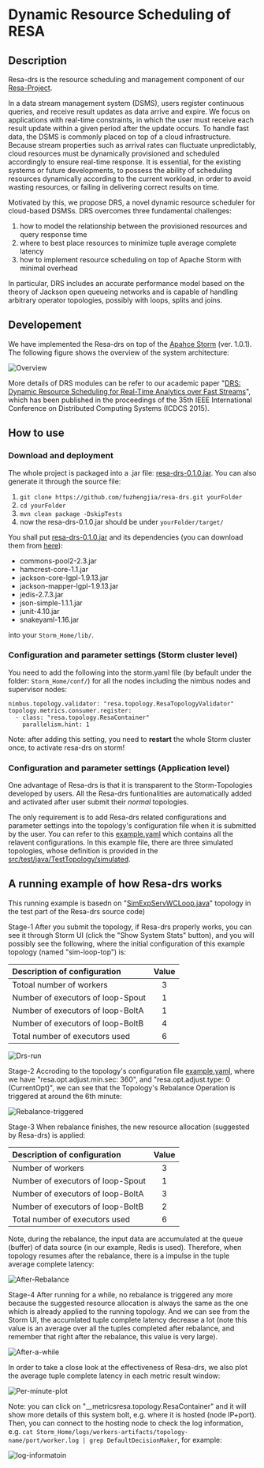 # Dynamic Resource Scheduling of RESA

## Description
Resa-drs is the resource scheduling and management component of our [Resa-Project](http://www.resa-project.com/).

In a data stream management system (DSMS), users register continuous queries, and receive result updates as data arrive and expire. We focus on applications with real-time constraints, in which the user must receive each result update within a given period after the update occurs. To handle fast data, the DSMS is commonly placed on top of a cloud infrastructure. Because stream properties such as arrival rates can fluctuate unpredictably, cloud resources must be dynamically provisioned and scheduled accordingly to ensure real-time response. It is essential, for the existing systems or future developments, to possess the ability of scheduling resources dynamically according to the current workload, in order to avoid wasting resources, or failing in delivering correct results on time. 

Motivated by this, we propose DRS, a novel dynamic resource scheduler for cloud-based DSMSs. DRS overcomes three fundamental challenges: 
 1. how to model the relationship between the provisioned resources and query response time 
 2. where to best place resources to minimize tuple average complete latency
 3. how to implement resource scheduling on top of Apache Storm with minimal overhead

In particular, DRS includes an accurate performance model based on the theory of Jackson open queueing networks and is capable of handling arbitrary operator topologies, possibly with loops, splits and joins. 

## Developement
We have implemented the Resa-drs on top of the [Apahce Storm](http://storm.apache.org/) (ver. 1.0.1). The following figure shows the overview of the system architecture:

![Overview](/images/drsOverview.jpg)

More details of DRS modules can be refer to our academic paper "[DRS: Dynamic Resource Scheduling for Real-Time Analytics over Fast Streams](http://ieeexplore.ieee.org/xpl/articleDetails.jsp?arnumber=7164927)", which has been published in the proceedings of the 35th IEEE International Conference on Distributed Computing Systems (ICDCS 2015).

## How to use
### Download and deployment
The whole project is packaged into a .jar file: [resa-drs-0.1.0.jar](/downloads/resa-drs-0.1.0.jar). You can also generate it through the source file:
 1. ```git clone https://github.com/fuzhengjia/resa-drs.git yourFolder```
 2. ```cd yourFolder```
 3. ```mvn clean package -DskipTests```
 4. now the resa-drs-0.1.0.jar should be under ```yourFolder/target/```

You shall put [resa-drs-0.1.0.jar](/downloads/resa-drs-0.1.0.jar) and 
its dependencies (you can download them from [here](/downloads/resa-drs-0.1.0-dependency.tar.bz2)):
 * commons-pool2-2.3.jar
 * hamcrest-core-1.1.jar
 * jackson-core-lgpl-1.9.13.jar
 * jackson-mapper-lgpl-1.9.13.jar
 * jedis-2.7.3.jar
 * json-simple-1.1.1.jar
 * junit-4.10.jar
 * snakeyaml-1.16.jar

into your ```Storm_Home/lib/```.

### Configuration and parameter settings (Storm cluster level)
You need to add the following into the storm.yaml file (by befault under the folder:  ```Storm_Home/conf/```) for all the nodes including the nimbus nodes and supervisor nodes:
```
nimbus.topology.validator: "resa.topology.ResaTopologyValidator"
topology.metrics.consumer.register:
  - class: "resa.topology.ResaContainer"
    parallelism.hint: 1
```

Note: after adding this setting, you need to **restart** the whole Storm cluster once, to activate resa-drs on storm!

### Configuration and parameter settings (Application level)
One advantage of Resa-drs is that it is transparent to the Storm-Topologies developed by users. All the Resa-drs funtionalities are automatically added and activated after user submit their *normal* topologies.

The only requirement is to add Resa-drs related configurations and parameter settings into the topology's configuration file when it is submitted by the user. You can refer to this [example.yaml](/conf/example.yaml) which contains all the relavent configurations. In this example file, there are three simulated topologies, whose definition is provided in the [src/test/java/TestTopology/simulated](/src/test/java/TestTopology/simulated).

## A running example of how Resa-drs works

This running example is basedn on "[SimExpServWCLoop.java](/src/test/java/TestTopology/simulated/SimExpServWCLoop.java)" topology in the test part of the Resa-drs source code)

Stage-1 After you submit the topology, if Resa-drs properly works, you can see it through Storm UI (click the "Show System Stats" button), and you will possibly see the following, where the initial configuration of this example topology (named "sim-loop-top") is:

Description of configuration | Value
 :--- | :---:
 Totoal number of workers | 3
 Number of executors of loop-Spout | 1
 Number of executors of loop-BoltA | 1
 Number of executors of loop-BoltB | 4
 Total number of executors used    | 6

![Drs-run](/images/drs-example-c1.jpg)
 
Stage-2 Accroding to the topology's configuration file [example.yaml](/conf/example.yaml), where we have "resa.opt.adjust.min.sec: 360", and "resa.opt.adjust.type: 0 (CurrentOpt)", we can see that the Topology's Rebalance Operation is triggered at around the 6th minute:
 
![Rebalance-triggered](/images/drs-example-c2.jpg)

Stage-3 When rebalance finishes, the new resource allocation (suggested by Resa-drs) is applied:
 
Description of configuration | Value
 :--- | :---:
 Number of workers | 3
 Number of executors of loop-Spout | 1
 Number of executors of loop-BoltA | 3
 Number of executors of loop-BoltB | 2
 Total number of executors used    | 6
 
Note, during the rebalance, the input data are accumulated at the queue (buffer) of data source (in our example, Redis is used). Therefore, when topology resumes after the rebalance, there is a impulse in the tuple average complete latency:

![After-Rebalance](/images/drs-example-c3.jpg)

Stage-4 After running for a while, no rebalance is triggered any more because the suggested resource allocation is always the same as the one which is already applied to the running topology. And we can see from the Storm UI, the accumlated tuple complete latency decrease a lot (note this value is an average over all the tuples completed after rebalance, and remember that right after the rebalance, this value is very large).

![After-a-while](/images/drs-example-c4.jpg)

In order to take a close look at the effectiveness of Resa-drs, we also plot the average tuple complete latency in each metric result window:

![Per-minute-plot](/images/drs-example-c6.jpg)

Note: you can click on "__metricsresa.topology.ResaContainer" and it will show more details of this system bolt, e.g. where it is hosted (node IP+port). Then, you can connect to the hosting node to check the log information, e.g. ```cat Storm_Home/logs/workers-artifacts/topology-name/port/worker.log | grep DefaultDecisionMaker```, for example: 

![log-informatoin](/images/drs-example-c5.jpg)
